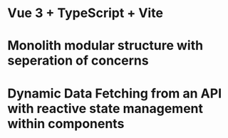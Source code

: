 # Vue 3 + TypeScript + Vite

# Monolith modular structure with seperation of concerns

# Dynamic Data Fetching from an API with reactive state management within components

